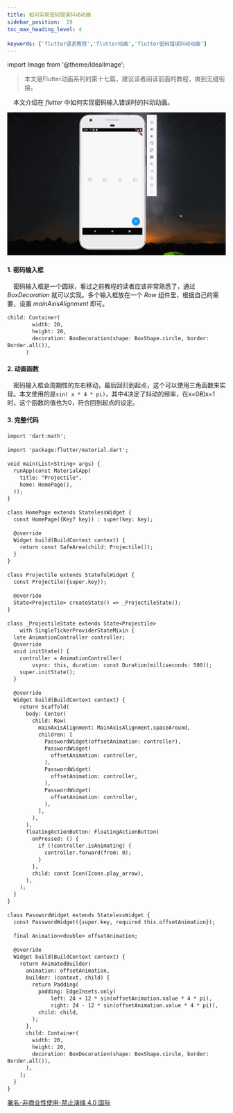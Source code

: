 ```yaml
---
title: 如何实现密码错误抖动动画
sidebar_position:  19
toc_max_heading_level: 4

keywords: ['flutter语言教程','flutter动画','flutter密码错误抖动动画']
---
```


import Image from '@theme/IdealImage';

> 本文是Flutter动画系列的第十七篇，建议读者阅读前面的教程，做到无缝衔接。

 本文介绍在 _flutter_ 中如何实现密码输入错误时的抖动动画。

![密码错误动画](./asserts/flutter_shake_animation1.gif)

#### 1. 密码输入框

 密码输入框是一个圆球，看过之前教程的读者应该非常熟悉了，通过 _BoxDecoration_ 就可以实现。多个输入框放在一个 _Row_ 组件里，根据自己的需要，设置 _mainAxisAlignment_ 即可。

    child: Container(
            width: 20,
            height: 20,
            decoration: BoxDecoration(shape: BoxShape.circle, border: Border.all()),
          )

#### 2. 动画函数

 密码输入框会周期性的左右移动，最后回归到起点，这个可以使用三角函数来实现。本文使用的是`sin( x * 4 * pi)`，其中4决定了抖动的频率，在x=0和x=1时，这个函数的值也为0，符合回到起点的设定。

#### 3. 完整代码

    import 'dart:math';

    import 'package:flutter/material.dart';

    void main(List<String> args) {
      runApp(const MaterialApp(
        title: "Projectile",
        home: HomePage(),
      ));
    }

    class HomePage extends StatelessWidget {
      const HomePage({Key? key}) : super(key: key);

      @override
      Widget build(BuildContext context) {
        return const SafeArea(child: Projectile());
      }
    }

    class Projectile extends StatefulWidget {
      const Projectile({super.key});

      @override
      State<Projectile> createState() => _ProjectileState();
    }

    class _ProjectileState extends State<Projectile>
        with SingleTickerProviderStateMixin {
      late AnimationController controller;
      @override
      void initState() {
        controller = AnimationController(
            vsync: this, duration: const Duration(milliseconds: 500));
        super.initState();
      }

      @override
      Widget build(BuildContext context) {
        return Scaffold(
          body: Center(
            child: Row(
              mainAxisAlignment: MainAxisAlignment.spaceAround,
              children: [
                PasswordWidget(offsetAnimation: controller),
                PasswordWidget(
                  offsetAnimation: controller,
                ),
                PasswordWidget(
                  offsetAnimation: controller,
                ),
                PasswordWidget(
                  offsetAnimation: controller,
                ),
              ],
            ),
          ),
          floatingActionButton: FloatingActionButton(
            onPressed: () {
              if (!controller.isAnimating) {
                controller.forward(from: 0);
              }
            },
            child: const Icon(Icons.play_arrow),
          ),
        );
      }
    }

    class PasswordWidget extends StatelessWidget {
      const PasswordWidget({super.key, required this.offsetAnimation});

      final Animation<double> offsetAnimation;

      @override
      Widget build(BuildContext context) {
        return AnimatedBuilder(
          animation: offsetAnimation,
          builder: (context, child) {
            return Padding(
              padding: EdgeInsets.only(
                  left: 24 + 12 * sin(offsetAnimation.value * 4 * pi),
                  right: 24 - 12 * sin(offsetAnimation.value * 4 * pi)),
              child: child,
            );
          },
          child: Container(
            width: 20,
            height: 20,
            decoration: BoxDecoration(shape: BoxShape.circle, border: Border.all()),
          ),
        );
      }
    }

[署名-非商业性使用-禁止演绎 4.0 国际](https://creativecommons.org/licenses/by-nc-nd/4.0/deed.zh)
